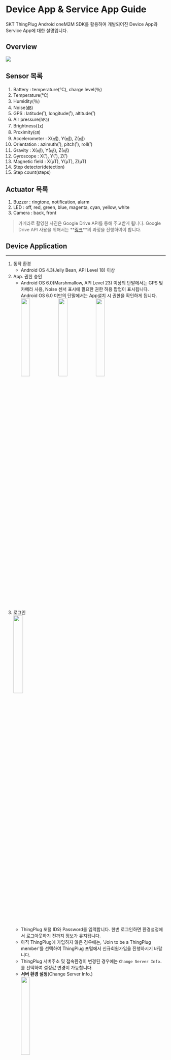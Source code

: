 Device App & Service App Guide
===
SKT ThingPlug Android oneM2M SDK를 활용하여 개발되어진 Device App과 Service App에 대한 설명입니다.

## Overview
![](images/Android_SDK_overview.png)

Sensor 목록
---
1. Battery : temperature(℃), charge level(％)
2. Temperature(℃)
3. Humidity(％)
4. Noise(㏈)
5. GPS : latitude(˚), longitude(˚), altitude(˚)
6. Air pressure(h㎩)
7. Brightness(㏓)
8. Proximity(㎝)
9. Accelerometer : X(㎨), Y(㎨), Z(㎨)
10. Orientation : azimuth(˚), pitch(˚), roll(˚)
11. Gravity : X(㎨), Y(㎨), Z(㎨)
12. Gyroscope : X(˚), Y(˚), Z(˚)
13. Magnetic field : X(µT), Y(µT), Z(µT)
14. Step detector(detection)
15. Step count(steps)

Actuator 목록
---
1. Buzzer : ringtone, notification, alarm
2. LED : off, red, green, blue, magenta, cyan, yellow, white
3. Camera : back, front

> 카메라로 촬영한 사진은 Google Drive API를 통해 주고받게 됩니다. Google Drive API 사용을 위해서는 **[링크](GoogleDrive.md)**의 과정을 진행하여야 합니다.


## Device Application
---
1. 동작 환경
	- Android OS 4.3(Jelly Bean, API Level 18) 이상
2. App. 권한 승인
	- Android OS 6.0(Marshmallow, API Level 23) 이상의 단말에서는 GPS 및 카메라 사용, Noise 센서 표시에 필요한 권한 허용 팝업이 표시됩니다. Android OS 6.0 미만의 단말에서는 App설치 시 권한을 확인하게 됩니다.
	<br/><img src="images/permission1.png" width="25%"/> <img src="images/permission2.png" width="25%"/> <img src="images/permission3.png" width="25%"/>
3. 로그인
	<br/><img src="images/login.png" width="25%"/>
    - ThingPlug 포털 ID와 Password를 입력합니다. 한번 로그인하면 환경설정에서 로그아웃하기 전까지 정보가 유지됩니다. 
    - 아직 ThingPlug에 가입하지 않은 경우에는, 'Join to be a ThingPlug member'를 선택하여 ThingPlug 포털에서 신규회원가입을 진행하시기 바랍니다.
    - ThingPlug 서버주소 및 접속환경이 변경된 경우에는 `Change Server Info.`를 선택하여 설정값 변경이 가능합니다.
	- __서버 환경 설정__(Change Server Info.)
		<br/><img src="images/device_server_setting.png" width="25%"/>
    	- ThingPlug 포털 정보
    		- Login : 로그인 API URL
    		- Register : 디바이스 등록 API URL
    	- ThingPlug server 정보
    		- URL : ThingPlug server URL
    		- AppEUI : CSE 생성 접두어
    		- Use TLS : TLS 사용 여부
    		- TLV/TDV : 센서 데이터 포맷
    	- LOAD DEFAULT : 기본 설정값 불러오기
4. 약관 동의
	<br/><img src="images/terms.png" width="25%"/>
	- AGREE를 선택할 경우, 위치정보 사용동의를 통해 해당 단말의 위치정보를 ThingPlug에 전송하게 됩니다.
5. Google account 선택
	<br/><img src="images/device_google_account.png" width="25%"/>
    - Camera 촬영 이미지를 업로드할 Google account를 선택합니다. Service App과 동일한 account를 사용해야 합니다.
    - Camera 촬영 기능을 사용하지 않을 경우는 Back키를 눌러 이 단계를 건너뛰면 됩니다.
6. 로컬 센서 목록
	<br/><img src="images/local_sensor_list.png" width="25%"/>
	- 해당 단말에서 지원하는 센서 목록이 표시됩니다.
	- 센서 켜기(ENABLED)/끄기(DISABLED) 기능 : ThingPlug로 전송할 센서 정보를 선택할 수 있습니다. Device App에서 특정 센서를 끄면 Service App에서 원격으로 해당 센서의 활성화 및 비활성화 제어가 불가능하게 됩니다.
	- 센서 활성화(ACTIVATED)/비활성화(DEACTIVATED) 상태 표시 : Service App을 통해 원격에서 ThingPlug로 전송할 센서 정보를 선택할 수 있습니다. 원격에서 제어중인 특정 센서의 활성화 여부를 확인할 수 있습니다.
	- 특정 센서 선택 시 해당 센서의 상세 화면으로 이동합니다.
7. 센서 상세 화면
	<br/><img src="images/sensor_detail.png" width="25%"/>
    - 센서 상태값을 그래프로 표시합니다. 센서값에 따라 세로축이 가변으로 변하도록 설정되어 있습니다.
8. 환경 설정
	<br/><img src="images/device_setting.png" width="25%"/>
    - 센서 감지 간격(Sensor read interval, msec) : 센서에서 값을 읽어오는 간격
    - 센서 정보 전송 간격(Transfer interval, msec) : 센서 정보를 ThingPlug 서버로 전송하는 간격
    - 센서 목록 갱신 간격(List update interval) : 센서 목록 화면을 갱신하는 간격
    - 센서 상태 그래프 갱신 간격(Graph update interval) : 센서 상세 화면의 그래프를 갱신하는 간격
    - LOGOUT : ThingPlug 포털에서 로그아웃합니다. 단, 기기해지는 자동으로 되지 않으므로 ThingPlug 포털에서 수동으로 기기해지(삭제)를 해주어야, 향후 해당 단말을 재등록할 수 있습니다.

## Service Application
---
1. 동작 환경
	- Android OS 4.3(Jelly Bean, API Level 18) 이상
2. 로그인
	<br/><img src="images/login.png" width="25%"/>
    - ThingPlug 포털 ID와 Password를 입력합니다. 한번 로그인하면 환경설정에서 로그아웃하기 전까지 정보가 유지됩니다.
	- __서버 환경 설정__(Change Server Info.)
		<br/><img src="images/service_server_setting.png" width="25%"/>
    	- ThingPlug 포털 정보
    		- Login : 로그인 API URL
    		- Search : 디바이스 목록 조회 API URL
    	- ThingPlug server 정보
    		- URL : ThingPlug server URL
    		- AppEUI : CSE 생성 접두어
    		- Use TLS : TLS 사용 여부
    		- TLV/TDV : 센서 데이터 포맷
    	- LOAD DEFAULT : 기본 설정값 불러오기
3. 디바이스 선택
	<br/><img src="images/device_list.png" width="25%"/>
	- ThingPlug 포털에 등록된 디바이스 목록을 표시합니다. 한번에 한개의 디바이스를 모니터링 할 수 있으므로 모니터링하고자 하는 디바이스를 선택합니다.
4. Google account 선택
	<br/><img src="images/service_google_account.png" width="25%"/>
    - Device App에서 선택한 Google account와 동일한 account를 선택합니다.
5. 원격 센서 목록
	<br/><img src="images/remote_sensor_list.png" width="25%"/>
	- 전체 센서 목록이 나열되며, Device App에서 미지원하거나 꺼진(DISABLED) 센서의 경우 비활성화된 상태로 표시됩니다.
	- 센서 활성화(ACTIVATED)/비활성화(DEACTIVATED) 기능 : Device App의 센서 활성화 상태를 원격에서 변경합니다.
	- 특정 센서 선택 시 해당 센서 상세 화면으로 이동합니다.
6. 센서 상세 화면
	<br/><img src="images/sensor_detail.png" width="25%"/>
    - 센서 상태값을 그래프로 표시합니다. 센서값에 따라 세로축이 가변으로 변하도록 설정되어 있습니다.
7. 환경 설정
	<br/><img src="images/service_setting.png" width="25%"/>
    - 센서 정보 조회 간격(Transfer interval, msec) : 센서 정보를 ThingPlug 서버로부터 조회하는 간격
    - 센서 목록 갱신 간격(List update interval) : 센서 목록 화면을 갱신하는 간격
    - 센서 상태 그래프 갱신 간격(Graph update interval) : 센서 상세 화면의 그래프를 갱신하는 간격
    - LOGOUT : ThingPlug 포털에서 로그아웃합니다. 서버환경설정 변경이 필요할 경우, 로그아웃해야 합니다.

Copyright (c) 2017 SK Telecom Co., Ltd. All Rights Reserved.
